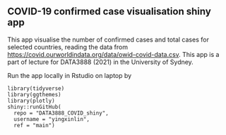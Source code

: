 ## COVID-19 confirmed case visualisation shiny app

This app visualise the number of confirmed cases and total cases for selected countries, 
reading the data from https://covid.ourworldindata.org/data/owid-covid-data.csv. 
This app is a part of lecture for DATA3888 (2021) in the University of Sydney.

Run the app locally in Rstudio on laptop by

```
library(tidyverse)
library(ggthemes)
library(plotly)
shiny::runGitHub(
  repo = "DATA3888_COVID_shiny", 
  username = "yingxinlin", 
  ref = "main")
```
